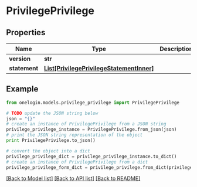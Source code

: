 # PrivilegePrivilege


## Properties
Name | Type | Description | Notes
------------ | ------------- | ------------- | -------------
**version** | **str** |  | [optional] 
**statement** | [**List[PrivilegePrivilegeStatementInner]**](PrivilegePrivilegeStatementInner.md) |  | [optional] 

## Example

```python
from onelogin.models.privilege_privilege import PrivilegePrivilege

# TODO update the JSON string below
json = "{}"
# create an instance of PrivilegePrivilege from a JSON string
privilege_privilege_instance = PrivilegePrivilege.from_json(json)
# print the JSON string representation of the object
print PrivilegePrivilege.to_json()

# convert the object into a dict
privilege_privilege_dict = privilege_privilege_instance.to_dict()
# create an instance of PrivilegePrivilege from a dict
privilege_privilege_form_dict = privilege_privilege.from_dict(privilege_privilege_dict)
```
[[Back to Model list]](../README.md#documentation-for-models) [[Back to API list]](../README.md#documentation-for-api-endpoints) [[Back to README]](../README.md)


